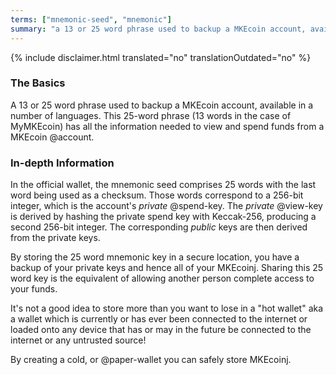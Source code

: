 ```yaml
---
terms: ["mnemonic-seed", "mnemonic"]
summary: "a 13 or 25 word phrase used to backup a MKEcoin account, available in a number of languages"
---
```


{% include disclaimer.html translated="no" translationOutdated="no" %}
### The Basics

A 13 or 25 word phrase used to backup a MKEcoin account, available in a number of languages. This 25-word phrase (13 words in the case of MyMKEcoin) has all the information needed to view and spend funds from a MKEcoin @account.

### In-depth Information

In the official wallet, the mnemonic seed comprises 25 words with the last word being used as a checksum. Those words correspond to a 256-bit integer, which is the account's *private* @spend-key. The *private* @view-key is derived by hashing the private spend key with Keccak-256, producing a second 256-bit integer. The corresponding *public* keys are then derived from the private keys.

By storing the 25 word mnemonic key in a secure location, you have a backup of your private keys and hence all of your MKEcoinj.  Sharing this 25 word key is the equivalent of allowing another person complete access to your funds.  

It's not a good idea to store more than you want to lose in a "hot wallet" aka a wallet which is currently or has ever been connected to the internet or loaded onto any device that has or may in the future be connected to the internet or any untrusted source!

By creating a cold, or @paper-wallet you can safely store MKEcoinj.  
